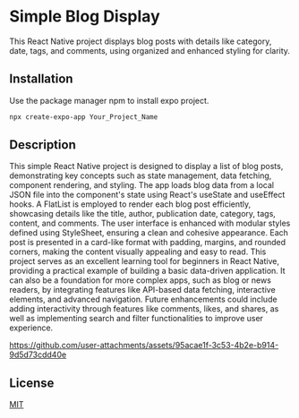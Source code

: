 # Simple Blog Display 
This React Native project displays blog posts with details like category, date, tags, and comments, using organized and enhanced styling for clarity.
## Installation

Use the package manager npm to install expo project.

```bash
npx create-expo-app Your_Project_Name
```

## Description

This simple React Native project is designed to display a list of blog posts, demonstrating key concepts such as state management, data fetching, component rendering, and styling. The app loads blog data from a local JSON file into the component's state using React's useState and useEffect hooks. A FlatList is employed to render each blog post efficiently, showcasing details like the title, author, publication date, category, tags, content, and comments. The user interface is enhanced with modular styles defined using StyleSheet, ensuring a clean and cohesive appearance. Each post is presented in a card-like format with padding, margins, and rounded corners, making the content visually appealing and easy to read. This project serves as an excellent learning tool for beginners in React Native, providing a practical example of building a basic data-driven application. It can also be a foundation for more complex apps, such as blog or news readers, by integrating features like API-based data fetching, interactive elements, and advanced navigation. Future enhancements could include adding interactivity through features like comments, likes, and shares, as well as implementing search and filter functionalities to improve user experience.


https://github.com/user-attachments/assets/95acae1f-3c53-4b2e-b914-9d5d73cdd40e



## License

[MIT](https://choosealicense.com/licenses/mit/)
